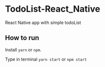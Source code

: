 # TodoList-React_Native
React Native app with simple todoList

## How to run

Install `yarn` or `npm`.

Type in terminal `yarn start` or `npm start`
